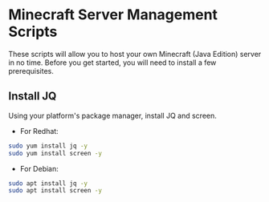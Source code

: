 # Minecraft Server Management Scripts
These scripts will allow you to host your own Minecraft (Java Edition) server in no time.
Before you get started, you will need to install a few prerequisites.
## Install JQ
Using your platform's package manager, install JQ and screen.
* For Redhat:
```bash
sudo yum install jq -y
sudo yum install screen -y
```
* For Debian:
```bash
sudo apt install jq -y
sudo apt install screen -y
```
